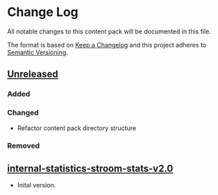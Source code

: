 # Change Log

All notable changes to this content pack will be documented in this file.

The format is based on [Keep a Changelog](http://keepachangelog.com/)
and this project adheres to [Semantic Versioning](http://semver.org/).

## [Unreleased]

### Added

### Changed

* Refactor content pack directory structure

### Removed

## [internal-statistics-stroom-stats-v2.0]

* Inital version.


[Unreleased]: https://github.com/gchq/stroom-content/compare/internal-statistics-stroom-stats-v2.0...HEAD
[internal-statistics-stroom-stats-v2.0]: https://github.com/gchq/stroom-content/compare/internal-statisticsstroom-stats-v2.0...internal-statistics-sql-v2.0


